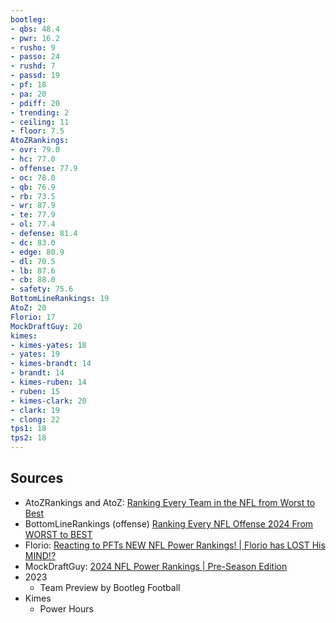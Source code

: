 ```yaml
---
bootleg:
- qbs: 48.4
- pwr: 16.2
- rusho: 9
- passo: 24
- rushd: 7
- passd: 19
- pf: 18
- pa: 20
- pdiff: 20
- trending: 2
- ceiling: 11
- floor: 7.5
AtoZRankings:
- ovr: 79.0
- hc: 77.0
- offense: 77.9
- oc: 78.0
- qb: 76.9
- rb: 73.5
- wr: 87.9
- te: 77.9
- ol: 77.4
- defense: 81.4
- dc: 83.0
- edge: 80.9
- dl: 70.5
- lb: 87.6
- cb: 88.0
- safety: 75.6
BottomLineRankings: 19
AtoZ: 20
Florio: 17
MockDraftGuy: 20
kimes:
- kimes-yates: 18
- yates: 19
- kimes-brandt: 14
- brandt: 14
- kimes-ruben: 14
- ruben: 15
- kimes-clark: 20
- clark: 19
- clong: 22
tps1: 18
tps2: 18
---
```

## Sources
 - AtoZRankings and AtoZ: [Ranking Every Team in the NFL from Worst to Best](https://www.youtube.com/watch?v=1LiNiVGZFCw)
 - BottomLineRankings (offense) [Ranking Every NFL Offense 2024 From WORST to BEST](https://www.youtube.com/watch?v=zAntvjNTrlE)
 - Florio: [Reacting to PFTs NEW NFL Power Rankings! | Florio has LOST His MIND!?](https://www.youtube.com/watch?v=5Vr4vtlmJRE&t=1s)
 - MockDraftGuy: [2024 NFL Power Rankings | Pre-Season Edition](https://www.youtube.com/watch?v=jo6IFyi8NeU)
 - 2023
	 - Team Preview by Bootleg Football
 - Kimes
	 - Power Hours